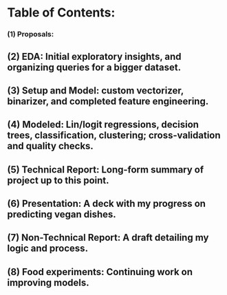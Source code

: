# Table of Contents:

### (1) Proposals:
## (2) EDA: Initial exploratory insights, and organizing queries for a bigger dataset.
## (3) Setup and Model: custom vectorizer, binarizer, and completed feature engineering.
## (4) Modeled: Lin/logit regressions, decision trees, classification, clustering; cross-validation and quality checks.
## (5) Technical Report: Long-form summary of project up to this point.
## (6) Presentation: A deck with my progress on predicting vegan dishes.
## (7) Non-Technical Report: A draft detailing my logic and process.
## (8) Food experiments: Continuing work on improving models.

